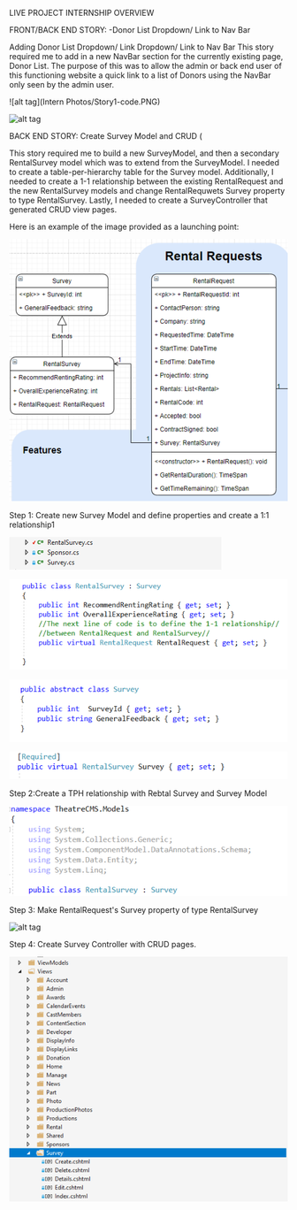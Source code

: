 LIVE PROJECT INTERNSHIP OVERVIEW 

FRONT/BACK END STORY:
-Donor List Dropdown/ Link to Nav Bar

Adding Donor List Dropdown/ Link Dropdown/ Link to Nav Bar
This story required me to add in a new NavBar section for the currently existing page, Donor List.  The purpose of this was to allow the admin or back end user of this functioning website a quick link to a list of Donors using the NavBar only seen by the admin user.

 ![alt tag](Intern Photos/Story1-code.PNG)
 
 ![alt tag](Before-admin_donorlist.PNG)
 
 BACK END STORY:
 Create Survey Model and CRUD (

This story required me to build a new SurveyModel, and then a secondary RentalSurvey model which was to extend from the SurveyModel. I needed to create a table-per-hierarchy table for the Survey model. Additionally,  I needed to create a 1-1 relationship between the existing RentalRequest and the new RentalSurvey models and change RentalRequwets  Survey property to type RentalSurvey. Lastly, I needed to create a SurveyController that generated CRUD view pages.

Here is an example of the image provided as a launching point:

![alt tag](Story104.png)


Step 1: Create new Survey Model and define properties and create a 1:1 relationship1

![alt tag](Story107.PNG)

![alt tag](Story108.PNG)

![alt tag](Story109.PNG)

![alt tag](Story110.PNG)

Step 2:Create a TPH relationship with Rebtal Survey and Survey Model

![alt tag](Story111.PNG)

Step 3: Make RentalRequest's Survey property of type RentalSurvey

![alt tag](Story106.PNG)

Step 4: Create Survey Controller with CRUD pages.

![alt tag](Story113.PNG)

